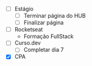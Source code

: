 - [ ] Estágio
	- [ ] Terminar página do HUB
	- [ ] Finalizar página 
- [ ] Rocketseat
	- Formação FullStack
- [ ] Curso.dev
	- [ ] Completar dia 7
- [x] CPA
